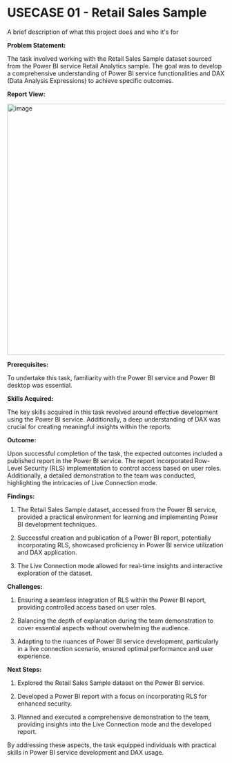 
# USECASE 01 - Retail Sales Sample

A brief description of what this project does and who it's for

**Problem Statement:**

The task involved working with the Retail Sales Sample dataset sourced from the Power BI service Retail Analytics sample. The goal was to develop a comprehensive understanding of Power BI service functionalities and DAX (Data Analysis Expressions) to achieve specific outcomes.

**Report View:**

<img width="581" alt="image" src="https://github.com/ishitaprsd/powerbi/assets/40393863/62482ee2-21a7-403b-85da-1d96415dce79">


**Prerequisites:**

To undertake this task, familiarity with the Power BI service and Power BI desktop was essential.

**Skills Acquired:**

The key skills acquired in this task revolved around effective development using the Power BI service. Additionally, a deep understanding of DAX was crucial for creating meaningful insights within the reports.

**Outcome:**

Upon successful completion of the task, the expected outcomes included a published report in the Power BI service. The report incorporated Row-Level Security (RLS) implementation to control access based on user roles. Additionally, a detailed demonstration to the team was conducted, highlighting the intricacies of Live Connection mode.

**Findings:**

1. The Retail Sales Sample dataset, accessed from the Power BI service, provided a practical environment for learning and implementing Power BI development techniques.

2. Successful creation and publication of a Power BI report, potentially incorporating RLS, showcased proficiency in Power BI service utilization and DAX application.

3. The Live Connection mode allowed for real-time insights and interactive exploration of the dataset.

**Challenges:**

1. Ensuring a seamless integration of RLS within the Power BI report, providing controlled access based on user roles.

2. Balancing the depth of explanation during the team demonstration to cover essential aspects without overwhelming the audience.

3. Adapting to the nuances of Power BI service development, particularly in a live connection scenario, ensured optimal performance and user experience.

**Next Steps:**

1. Explored the Retail Sales Sample dataset on the Power BI service.

2. Developed a Power BI report with a focus on incorporating RLS for enhanced security.

3. Planned and executed a comprehensive demonstration to the team, providing insights into the Live Connection mode and the developed report.

By addressing these aspects, the task equipped individuals with practical skills in Power BI service development and DAX usage.
